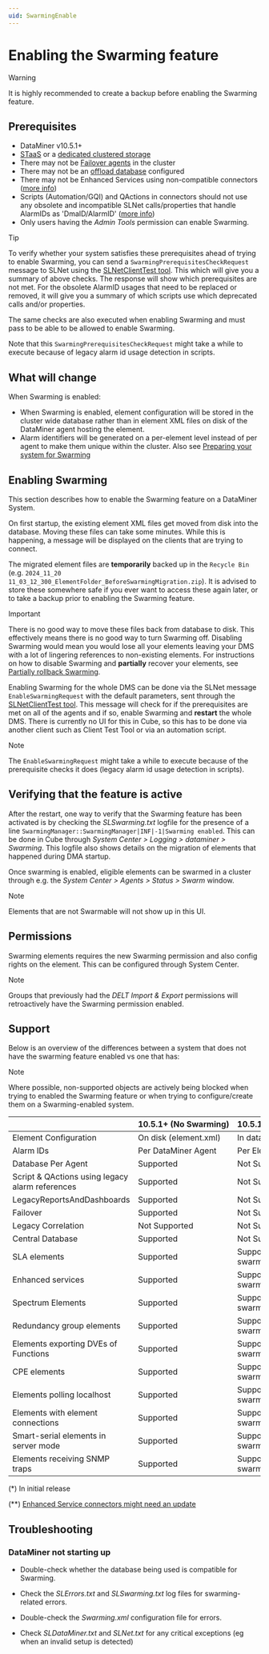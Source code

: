 ```yaml
---
uid: SwarmingEnable
---
```


# Enabling the Swarming feature

> [!WARNING]
> It is highly recommended to create a backup before enabling the Swarming feature.

## Prerequisites

- DataMiner v10.5.1+
- [STaaS](xref:STaaS) or a [dedicated clustered storage](xref:Configuring_dedicated_clustered_storage)
- There may not be [Failover agents](xref:About_DMA_Failover) in the cluster
- There may not be an [offload database](xref:Offload_database) configured
- There may not be Enhanced Services using non-compatible connectors ([more info](xref:SwarmingPrepare))
- Scripts (Automation/GQI) and QActions in connectors should not use any obsolete and incompatible SLNet calls/properties that handle AlarmIDs as 'DmaID/AlarmID' ([more info](xref:SwarmingPrepare))
- Only users having the *Admin Tools* permission can enable Swarming.

> [!TIP]
> To verify whether your system satisfies these prerequisites ahead of trying to enable Swarming, you can send a `SwarmingPrerequisitesCheckRequest` message to SLNet using the [SLNetClientTest tool](xref:SLNetClientTest_tool). This which will give you a summary of above checks.
> The response will show which prerequisites are not met. For the obsolete AlarmID usages that need to be replaced or removed, it will give you a summary of which scripts use which deprecated calls and/or properties.
>
> The same checks are also executed when enabling Swarming and must pass to be able to be allowed to enable Swarming.
>
> Note that this `SwarmingPrerequisitesCheckRequest` might take a while to execute because of legacy alarm id usage detection in scripts.

## What will change

When Swarming is enabled:

- When Swarming is enabled, element configuration will be stored in the cluster wide database rather than in element XML files on disk of the DataMiner agent hosting the element.
- Alarm identifiers will be generated on a per-element level instead of per agent to make them unique within the cluster. Also see [Preparing your system for Swarming](xref:SwarmingPrepare)

## Enabling Swarming

This section describes how to enable the Swarming feature on a DataMiner System.

On first startup, the existing element XML files get moved from disk into the database. Moving these files can take some minutes. While this is happening, a message will be displayed on the clients that are trying to connect.

The migrated element files are **temporarily** backed up in the `Recycle Bin` (e.g. `2024_11_20 11_03_12_300_ElementFolder_BeforeSwarmingMigration.zip`). It is advised to store these somewhere safe if you ever want to access these again later, or to take a backup prior to enabling the Swarming feature.

> [!IMPORTANT]
> There is no good way to move these files back from database to disk. This effectively means there is no good way to turn Swarming off. Disabling Swarming would mean you would lose all your elements leaving your DMS with a lot of lingering references to non-existing elements. For instructions on how to disable Swarming and **partially** recover your elements, see [Partially rollback Swarming](xref:SwarmingRollback).

Enabling Swarming for the whole DMS can be done via the SLNet message `EnableSwarmingRequest` with the default parameters, sent through the [SLNetClientTest tool](xref:SLNetClientTest_tool). This message will check for if the prerequisites are met on all of the agents and if so, enable Swarming and **restart** the whole DMS.
There is currently no UI for this in Cube, so this has to be done via another client such as Client Test Tool or via an automation script.

> [!NOTE]
> The `EnableSwarmingRequest` might take a while to execute because of the prerequisite checks it does (legacy alarm id usage detection in scripts).

## Verifying that the feature is active

After the restart, one way to verify that the Swarming feature has been activated is by checking the *SLSwarming.txt* logfile for the presence of a line `SwarmingManager::SwarmingManager|INF|-1|Swarming enabled`. This can be done in Cube through *System Center > Logging > dataminer > Swarming*. This logfile also shows details on the migration of elements that happened during DMA startup.

Once swarming is enabled, eligible elements can be swarmed in a cluster through e.g. the *System Center > Agents > Status > Swarm* window.

> [!NOTE]
> Elements that are not Swarmable will not show up in this UI.

## Permissions

Swarming elements requires the new Swarming permission and also config rights on the element. This can be configured through System Center.

> [!NOTE]
> Groups that previously had the *DELT Import & Export* permissions will retroactively have the Swarming permission enabled.

## Support

Below is an overview of the differences between a system that does not have the swarming feature enabled vs one that has:

> [!NOTE]
> Where possible, non-supported objects are actively being blocked when trying to enabled the Swarming feature or when trying to configure/create them on a Swarming-enabled system.

| | 10.5.1+&nbsp;(No&nbsp;Swarming) | 10.5.1+&nbsp;(With&nbsp;Swarming) |
| --- | --- | --- |
| Element Configuration | On disk (element.xml) | In database |
| Alarm IDs | Per DataMiner Agent | Per Element |
| Database Per Agent | Supported | Not Supported |
| Script & QActions using legacy alarm references | Supported | Not Supported |
| LegacyReportsAndDashboards | Supported | Not Supported |
| Failover | Supported | Not Supported |
| Legacy Correlation | Not Supported | Not Supported |
| Central Database | Supported | Not Supported* |
| SLA elements | Supported | Supported but not swarmable* |
| Enhanced services | Supported | Supported** but not swarmable* |
| Spectrum Elements | Supported | Supported but not swarmable* |
| Redundancy group elements | Supported | Supported but not swarmable* |
| Elements exporting DVEs of Functions | Supported | Supported but not swarmable* |
| CPE elements | Supported | Supported but not swarmable* |
| Elements polling localhost | Supported | Supported but not swarmable |
| Elements with element connections | Supported | Supported but not swarmable* |
| Smart-serial elements in server mode | Supported | Supported but not swarmable |
| Elements receiving SNMP traps | Supported | Supported but not swarmable |

(*) In initial release

(**) [Enhanced Service connectors might need an update](xref:SwarmingPrepare)

## Troubleshooting

### DataMiner not starting up

- Double-check whether the database being used is compatible for Swarming.

- Check the *SLErrors.txt* and *SLSwarming.txt* log files for swarming-related errors.

- Double-check the *Swarming.xml* configuration file for errors.

- Check *SLDataMiner.txt* and *SLNet.txt* for any critical exceptions (eg when an invalid setup is detected)
